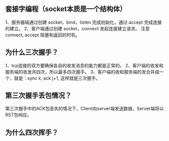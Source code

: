 
## 套接字编程（socket本质是一个结构体）
1、服务器端通过创建 socket，bind，listen 完成初始化，通过 accept 完成连接的建立。
2、客户端通过创建 socket，connect 发起连接建立请求。
注意 connect, accept 阻塞和返回的时机。


## 为什么三次握手？
1、tcp连接的双方要确保各自的收发消息的能力都是正常的。
2、客户端的收发和服务端的收发共四次，所以最多四次握手。
3、客户端的收和服务端的发合并成一个，就是：sync k, ack j+1, 这样就是三次握手。

## 第三次握手丢包情况？
第三次握手中的ACK包丢失的情况下，Client向server端发送数据，Server端将以RST包响应。

## 为什么四次挥手？
